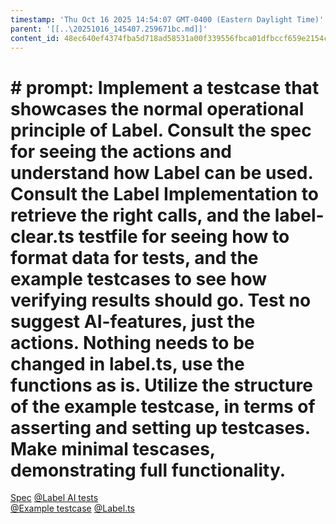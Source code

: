 ```yaml
---
timestamp: 'Thu Oct 16 2025 14:54:07 GMT-0400 (Eastern Daylight Time)'
parent: '[[..\20251016_145407.259671bc.md]]'
content_id: 48ec640ef4374fba5d718ad58531a00f339556fbca01dfbccf659e2154c6ad3b
---
```


# # prompt: Implement a testcase that showcases the normal operational principle of Label. Consult the spec for seeing the actions and understand how Label can be used. Consult the Label Implementation to retrieve the right calls, and the label-clear.ts testfile for seeing how to format data for tests, and the example testcases to see how verifying results should go. Test no suggest AI-features, just the actions. Nothing needs to be changed in label.ts, use the functions as is. Utilize the structure of the example testcase, in terms of asserting and setting up testcases. Make minimal tescases, demonstrating full functionality.

[Spec](Spec.md)
[@Label AI tests](test/label-clear.ts)\
[@Example testcase](../LikertSurvey/LikertSurveyConcept.ts)
[@Label.ts](\label.ts)
